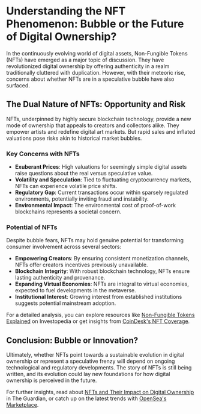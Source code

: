 # Understanding the NFT Phenomenon: Bubble or the Future of Digital Ownership?

In the continuously evolving world of digital assets, Non-Fungible Tokens (NFTs) have emerged as a major topic of discussion. They have revolutionized digital ownership by offering authenticity in a realm traditionally cluttered with duplication. However, with their meteoric rise, concerns about whether NFTs are in a speculative bubble have also surfaced.

## The Dual Nature of NFTs: Opportunity and Risk

NFTs, underpinned by highly secure blockchain technology, provide a new mode of ownership that appeals to creators and collectors alike. They empower artists and redefine digital art markets. But rapid sales and inflated valuations pose risks akin to historical market bubbles.

### Key Concerns with NFTs

- **Exuberant Prices**: High valuations for seemingly simple digital assets raise questions about the real versus speculative value.
- **Volatility and Speculation**: Tied to fluctuating cryptocurrency markets, NFTs can experience volatile price shifts.
- **Regulatory Gap**: Current transactions occur within sparsely regulated environments, potentially inviting fraud and instability.
- **Environmental Impact**: The environmental cost of proof-of-work blockchains represents a societal concern.

### Potential of NFTs

Despite bubble fears, NFTs may hold genuine potential for transforming consumer involvement across several sectors:

- **Empowering Creators**: By ensuring consistent monetization channels, NFTs offer creators incentives previously unavailable.
- **Blockchain Integrity**: With robust blockchain technology, NFTs ensure lasting authenticity and provenance.
- **Expanding Virtual Economies**: NFTs are integral to virtual economies, expected to fuel developments in the metaverse.
- **Institutional Interest**: Growing interest from established institutions suggests potential mainstream adoption.

For a detailed analysis, you can explore resources like [Non-Fungible Tokens Explained](https://www.investopedia.com/non-fungible-tokens-nft-5115211) on Investopedia or get insights from [CoinDesk's NFT Coverage](https://www.coindesk.com/tag/nfts).

## Conclusion: Bubble or Innovation?

Ultimately, whether NFTs point towards a sustainable evolution in digital ownership or represent a speculative frenzy will depend on ongoing technological and regulatory developments. The story of NFTs is still being written, and its evolution could lay new foundations for how digital ownership is perceived in the future. 

For further insights, read about [NFTs and Their Impact on Digital Ownership](https://www.theguardian.com/technology/2021/mar/11/what-are-nfts-everydays-69m-sale-christies-beeple-non-fungible-token) in The Guardian, or catch up on the latest trends with [OpenSea's Marketplace](https://opensea.io/).